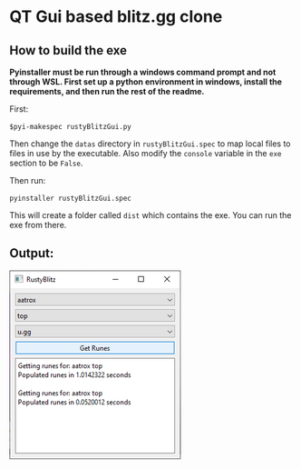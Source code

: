 # QT Gui based blitz.gg clone

## How to build the exe

**Pyinstaller must be run through a windows command prompt and not through WSL. First set up a python environment in windows, install the requirements, and then run the rest of the readme.**

First:
```
$pyi-makespec rustyBlitzGui.py
```

Then change the `datas` directory in `rustyBlitzGui.spec` to map local files to files in use by the executable. Also modify the `console` variable in the `exe` section to be `False`.

Then run:
```
pyinstaller rustyBlitzGui.spec
```

This will create a folder called `dist` which contains the exe. You can run the exe from there.

## Output:
![example](example.png?raw=true)
